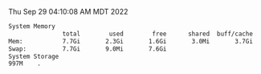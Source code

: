 Thu Sep 29 04:10:08 AM MDT 2022
```bash
System Memory
               total        used        free      shared  buff/cache   available
Mem:           7.7Gi       2.3Gi       1.6Gi       3.0Mi       3.7Gi       5.1Gi
Swap:          7.7Gi       9.0Mi       7.6Gi
System Storage
997M	.
```
```bash

